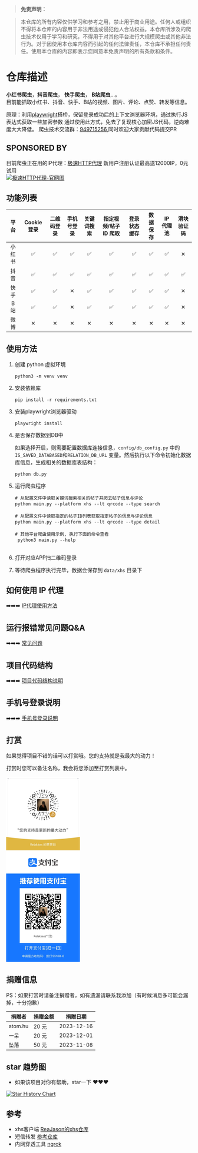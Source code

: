 > **免责声明：**

>本仓库的所有内容仅供学习和参考之用，禁止用于商业用途。任何人或组织不得将本仓库的内容用于非法用途或侵犯他人合法权益。本仓库所涉及的爬虫技术仅用于学习和研究，不得用于对其他平台进行大规模爬虫或其他非法行为。对于因使用本仓库内容而引起的任何法律责任，本仓库不承担任何责任。使用本仓库的内容即表示您同意本免责声明的所有条款和条件。

# 仓库描述

**小红书爬虫**，**抖音爬虫**， **快手爬虫**， **B站爬虫**...。  
目前能抓取小红书、抖音、快手、B站的视频、图片、评论、点赞、转发等信息。

原理：利用[playwright](https://playwright.dev/)搭桥，保留登录成功后的上下文浏览器环境，通过执行JS表达式获取一些加密参数
通过使用此方式，免去了复现核心加密JS代码，逆向难度大大降低。
爬虫技术交流群：[949715256](http://qm.qq.com/cgi-bin/qm/qr?_wv=1027&k=NFz-oY7Pek3gpG5zbLJFHARlB8lKL94f&authKey=FlxIQK99Uu90wddNV5W%2FBga6T6lXU5BRqyTTc26f2P2ZK5OW%2BDhHp7MwviX%2BbrPa&noverify=0&group_code=949715256),同时欢迎大家贡献代码提交PR


## SPONSORED BY
目前爬虫正在用的IP代理：<a href="https://www.jisuhttp.com/?pl=mAKphQ&plan=ZY&kd=Yang">极速HTTP代理</a>  新用户注册认证最高送12000IP，0元试用<br>
<a href="https://www.jisuhttp.com/?pl=mAKphQ&plan=ZY&kd=Yang" target="_blank"><img src="https://s2.loli.net/2023/11/30/RapQtL8A2w6TGfj.png" alt="极速HTTP代理-官网图"></a>


## 功能列表
| 平台  | Cookie 登录 | 二维码登录 | 手机号登录 | 关键词搜索 | 指定视频/帖子 ID 爬取 | 登录状态缓存 | 数据保存 | IP 代理池 | 滑块验证码 |
|:---:|:---------:|:-----:|:-----:|:-----:|:-------------:|:------:|:----:|:------:|:-----:|
| 小红书 |     ✅     |   ✅   | ✅     |   ✅   |       ✅       |   ✅    |  ✅   |   ✅    |   ✕   |
| 抖音  |     ✅     |   ✅   | ✅     |   ✅   |       ✅       |   ✅    |  ✅   |   ✅    |   ✅   |
| 快手  |     ✅     |   ✅   | ✕     |   ✅   |       ✅       |   ✅    |  ✅   |   ✅    |    ✕   |
| B 站 |     ✅      |   ✅    | ✕     |   ✅    |       ✅        |    ✅    |   ✅   |    ✅    |   ✕   |
| 微博  |     ✕     |   ✕   | ✕     |   ✕   |       ✕       |   ✕    |  ✕   |   ✕    |   ✕   |


## 使用方法

1. 创建 python 虚拟环境
   ```shell
   python3 -m venv venv
   ```

2. 安装依赖库

   ```shell
   pip install -r requirements.txt
   ```

3. 安装playwright浏览器驱动

   ```shell
   playwright install
   ```

4. 是否保存数据到DB中

   如果选择开启，则需要配置数据库连接信息，`config/db_config.py` 中的 `IS_SAVED_DATABASED`和`RELATION_DB_URL` 变量。然后执行以下命令初始化数据库信息，生成相关的数据库表结构：

   ```shell
   python db.py
   ```

5. 运行爬虫程序

   ```shell
   # 从配置文件中读取关键词搜索相关的帖子并爬去帖子信息与评论
   python main.py --platform xhs --lt qrcode --type search
   
   # 从配置文件中读取指定的帖子ID列表获取指定帖子的信息与评论信息
   python main.py --platform xhs --lt qrcode --type detail
   
   # 其他平台爬虫使用示例, 执行下面的命令查看
    python3 main.py --help
    
   ```

6. 打开对应APP扫二维码登录

7. 等待爬虫程序执行完毕，数据会保存到 `data/xhs` 目录下

## 如何使用 IP 代理
➡️➡️➡️ [IP代理使用方法](docs/代理使用.md)

## 运行报错常见问题Q&A
➡️➡️➡️ [常见问题](docs/常见问题.md)

## 项目代码结构
➡️➡️➡️ [项目代码结构说明](docs/项目代码结构.md)

## 手机号登录说明
➡️➡️➡️ [手机号登录说明](docs/手机号登录说明.md)

## 打赏

如果觉得项目不错的话可以打赏哦。您的支持就是我最大的动力！

打赏时您可以备注名称，我会将您添加至打赏列表中。
<p>
  <img alt="打赏-微信" src="static/images/wechat_pay.jpeg" style="width: 200px;margin-right: 140px;" />
  <img alt="打赏-支付宝" src="static/images/zfb_pay.jpeg" style="width: 200px" />
</p>

## 捐赠信息

PS：如果打赏时请备注捐赠者，如有遗漏请联系我添加（有时候消息多可能会漏掉，十分抱歉）

| 捐赠者     | 捐赠金额   | 捐赠日期       |
|---------|--------|------------|
| atom.hu | 20 元   | 2023-12-16 |
| 一呆      | 20 元   | 2023-12-01 |
| 坠落      | 50 元   | 2023-11-08 |

## star 趋势图
- 如果该项目对你有帮助，star一下 ❤️❤️❤️

[![Star History Chart](https://api.star-history.com/svg?repos=NanmiCoder/MediaCrawler&type=Date)](https://star-history.com/#NanmiCoder/MediaCrawler&Date)




## 参考

- xhs客户端 [ReaJason的xhs仓库](https://github.com/ReaJason/xhs)
- 短信转发 [参考仓库](https://github.com/pppscn/SmsForwarder)
- 内网穿透工具 [ngrok](https://ngrok.com/docs/)

